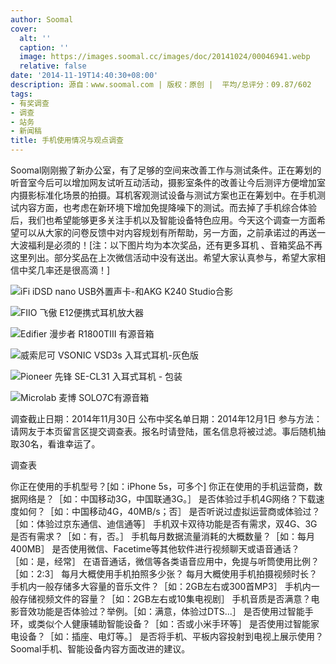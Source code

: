 ```yaml
---
author: Soomal
cover:
  alt: ''
  caption: ''
  image: https://images.soomal.cc/images/doc/20141024/00046941.webp
  relative: false
date: '2014-11-19T14:40:30+08:00'
description: 源自：www.soomal.com | 版权：原创 |  平均/总评分：09.87/602
tags:
- 有奖调查
- 调查
- 站务
- 新闻稿
title: 手机使用情况与观点调查
---
```


Soomal刚刚搬了新办公室，有了足够的空间来改善工作与测试条件。正在筹划的听音室今后可以增加网友试听互动活动，摄影室条件的改善让今后测评方便增加室内摄影标准化场景的拍摄。耳机客观测试设备与测试方案也正在筹划中。在手机测试内容方面，也考虑在新环境下增加免提降噪下的测试。而去掉了手机综合体验后，我们也希望能够更多关注手机以及智能设备特色应用。今天这个调查一方面希望可以从大家的问卷反馈中对内容规划有所帮助，另一方面，之前承诺过的再送一大波福利是必须的！[注：以下图片均为本次奖品，还有更多耳机
、音箱奖品不再这里列出。部分奖品在上次微信活动中没有送出。希望大家认真参与，希望大家相信中奖几率还是很高滴！]



![iFi iDSD nano USB外置声卡-和AKG K240 Studio合影](https://images.soomal.cc/images/doc/20140415/00041672_01.webp)



![FIIO 飞傲 E12便携式耳机放大器](https://images.soomal.cc/images/doc/20131112/00037266_01.webp)



![Edifier 漫步者 R1800TIII 有源音箱](https://images.soomal.cc/images/doc/20131128/00037907_01.webp)



![威索尼可 VSONIC VSD3s 入耳式耳机-灰色版](https://images.soomal.cc/images/doc/20140820/00045128_01.webp)



![Pioneer 先锋 SE-CL31 入耳式耳机  - 包装](https://images.soomal.cc/images/doc/20140813/00044957_01.webp)



![Microlab 麦博 SOLO7C有源音箱](https://images.soomal.cc/images/doc/20130120/00026803_01.webp)



调查截止日期：2014年11月30日
公布中奖名单日期：2014年12月1日
参与方法：请网友于本页留言区提交调查表。报名时请登陆，匿名信息将被过滤。事后随机抽取30名，看谁幸运了。



调查表



你正在使用的手机型号？[如：iPhone 5s，可多个]
你正在使用的手机运营商，数据网络是？［如：中国移动3G，中国联通3G。］
是否体验过手机4G网络？下载速度如何？［如：中国移动4G，40MB/s；否］
是否听说过虚拟运营商或体验过？［如：体验过京东通信、迪信通等］
手机双卡双待功能是否有需求，双4G、3G是否有需求？［如：有，否。］
手机每月数据流量消耗的大概数量？［如：每月400MB］
是否使用微信、Facetime等其他软件进行视频聊天或语音通话？［如：是，经常］
在语音通话，微信等各类语音应用中，免提与听筒使用比例？［如：2:3］
每月大概使用手机拍照多少张？
每月大概使用手机拍摄视频时长？
手机内一般存储多大容量的音乐文件？［如：2GB左右或300首MP3］
手机内一般存储视频文件的容量？［如：2GB左右或10集电视剧］
手机音质是否满意？电影音效功能是否体验过？举例。［如：满意，体验过DTS...］
是否使用过智能手环，或类似个人健康辅助智能设备？［如：否或小米手环等］
是否使用过智能家电设备？［如：插座、电灯等。］
是否将手机、平板内容投射到电视上展示使用？
Soomal手机、智能设备内容方面改进的建议。